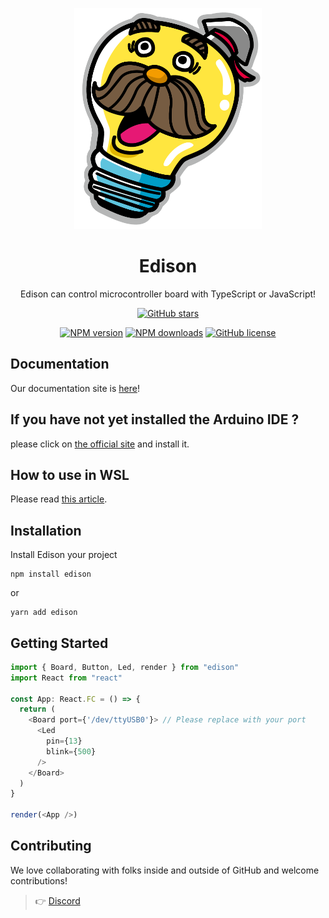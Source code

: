 <p align="center">

  <img width="300px" src="/public/images/icon.png" alt="Something nice img">

</p>

<h1 align="center">Edison</h1>

<p align="center">Edison can control microcontroller board with TypeScript or JavaScript!</p>

<div align="center">

  <a href="https://github.com/edison-js/Edison/stargazers">
    <img src="https://img.shields.io/github/stars/edison-js/Edison" alt="GitHub stars">
  </a>

[![NPM
version](https://img.shields.io/npm/v/edison.svg?style=flat)](https://www.npmjs.com/package/edison)
[![NPM
downloads](https://img.shields.io/npm/dm/edison.svg?style=flat)](https://www.npmjs.com/package/edison)
[![GitHub license](https://img.shields.io/badge/license-MIT-blue.svg)](https://github.com/edison-js/Edison/blob/main/LICENSE)

</div>

## Documentation

Our documentation site is [here](https://edison-js-document.vercel.app/)!

## If you have not yet installed the Arduino IDE ?

please click on [the official site](https://www.arduino.cc/en/software) and install it.

## How to use in WSL

Please read [this article](https://zenn.dev/konjikun/articles/e905f4ce99d3ea).

## Installation

Install Edison your project

```console
npm install edison
```

or

```console
yarn add edison
```

## Getting Started

```.ts
import { Board, Button, Led, render } from "edison"
import React from "react"

const App: React.FC = () => {
  return (
    <Board port={'/dev/ttyUSB0'}> // Please replace with your port
      <Led
        pin={13}
        blink={500}
      />
    </Board>
  )
}

render(<App />)
```

## Contributing

We love collaborating with folks inside and outside of GitHub and welcome contributions!

> 👉 [Discord](eHB5dBkZyW)
